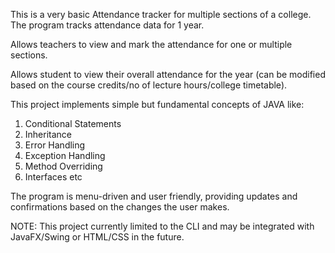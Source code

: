 This is a very basic Attendance tracker for multiple sections of a college. The program tracks attendance data for 1 year.
<p>Allows teachers to view and mark the attendance for one or multiple sections.</p>
<p>Allows student to view their overall attendance for the year (can be modified based on the course credits/no of lecture hours/college timetable).</p>
<p>This project implements simple but fundamental concepts of JAVA like:</p>

1) Conditional Statements
2) Inheritance
3) Error Handling 
4) Exception Handling 
5) Method Overriding 
6) Interfaces etc
   
The program is menu-driven and user friendly, providing updates and confirmations based on the changes the user makes.

NOTE: This project currently limited to the CLI and may be integrated with JavaFX/Swing or HTML/CSS in the future.
